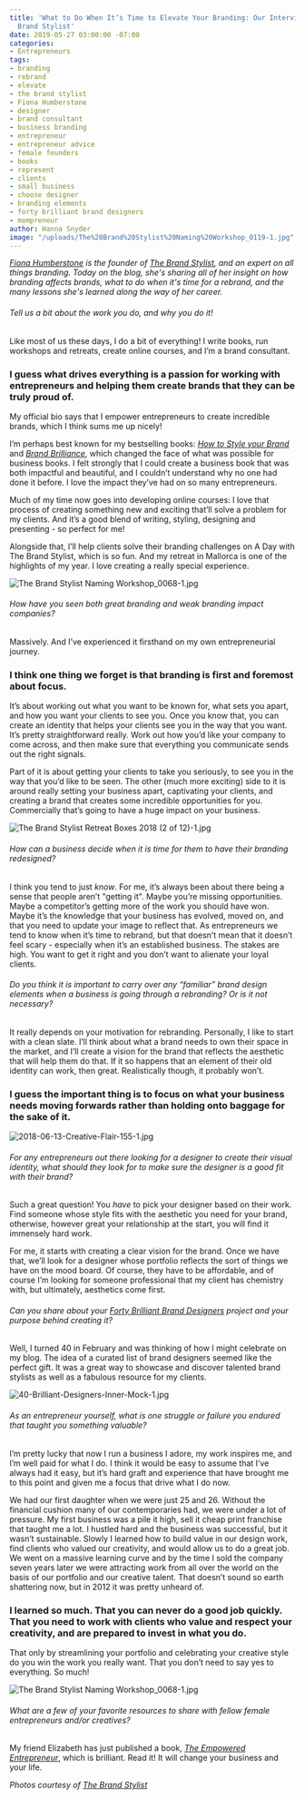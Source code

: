 ```yaml
---
title: 'What to Do When It’s Time to Elevate Your Branding: Our Interview with The
  Brand Stylist'
date: 2019-05-27 03:00:00 -07:00
categories:
- Entrepreneurs
tags:
- branding
- rebrand
- elevate
- the brand stylist
- Fiona Humberstone
- designer
- brand consultant
- business branding
- entrepreneur
- entrepreneur advice
- female founders
- books
- represent
- clients
- small business
- choose designer
- branding elements
- forty brilliant brand designers
- mompreneur
author: Hanna Snyder
image: "/uploads/The%20Brand%20Stylist%20Naming%20Workshop_0119-1.jpg"
---
```


_[Fiona Humberstone](https://www.instagram.com/thebrand_stylist/) is the founder of [The Brand Stylist](https://www.thebrand-stylist.com/), and an expert on all things branding. Today on the blog, she's sharing all of her insight on how branding affects brands, what to do when it's time for a rebrand, and the many lessons she's learned along the way of her career._

###### Tell us a bit about the work you do, and why you do it!

Like most of us these days, I do a bit of everything! I write books, run workshops and retreats, create online courses, and I’m a brand consultant. 

### I guess what drives everything is a passion for working with entrepreneurs and helping them create brands that they can be truly proud of. 

My official bio says that I empower entrepreneurs to create incredible brands, which I think sums me up nicely!

I’m perhaps best known for my bestselling books: _[How to Style your Brand](https://www.amazon.com/How-Style-Your-Brand-Distinctive/dp/0956454534/)_ and _[Brand Brilliance](https://www.amazon.com/Brand-Brilliance-Elevate-Enchant-Audience/dp/0956454542/)_, which changed the face of what was possible for business books. I felt strongly that I could create a business book that was both impactful and beautiful, and I couldn’t understand why no one had done it before. I love the impact they’ve had on so many entrepreneurs.

Much of my time now goes into developing online courses: I love that process of creating something new and exciting that’ll solve a problem for my clients. And it’s a good blend of writing, styling, designing and presenting - so perfect for me!

Alongside that, I’ll help clients solve their branding challenges on A Day with The Brand Stylist, which is so fun. And my retreat in Mallorca is one of the highlights of my year. I love creating a really special experience. 

![The Brand Stylist Naming Workshop_0068-1.jpg](/uploads/The%20Brand%20Stylist%20Naming%20Workshop_0068-1.jpg)

###### How have you seen both great branding and weak branding impact companies?

Massively. And I’ve experienced it firsthand on my own entrepreneurial journey. 

### I think one thing we forget is that branding is first and foremost about focus. 

It’s about working out what you want to be known for, what sets you apart, and how you want your clients to see you. Once you know that, you can create an identity that helps your clients see you in the way that you want. It’s pretty straightforward really. Work out how you’d like your company to come across, and then make sure that everything you communicate sends out the right signals.

Part of it is about getting your clients to take you seriously, to see you in the way that you’d like to be seen. The other (much more exciting) side to it is around really setting your business apart, captivating your clients, and creating a brand that creates some incredible opportunities for you. Commercially that’s going to have a huge impact on your business.

![The Brand Stylist Retreat Boxes 2018 (2 of 12)-1.jpg](/uploads/The%20Brand%20Stylist%20Retreat%20Boxes%202018%20(2%20of%2012)-1.jpg)

###### How can a business decide when it is time for them to have their branding redesigned?

I think you tend to just _know_. For me, it’s always been about there being a sense that people aren’t "getting it". Maybe you’re missing opportunities. Maybe a competitor’s getting more of the work you should have won. Maybe it’s the knowledge that your business has evolved, moved on, and that you need to update your image to reflect that. As entrepreneurs we tend to know when it’s time to rebrand, but that doesn’t mean that it doesn’t feel scary - especially when it’s an established business. The stakes are high. You want to get it right and you don’t want to alienate your loyal clients.

###### Do you think it is important to carry over any “familiar” brand design elements when a business is going through a rebranding? Or is it not necessary?

It really depends on your motivation for rebranding. Personally, I like to start with a clean slate. I’ll think about what a brand needs to own their space in the market, and I’ll create a vision for the brand that reflects the aesthetic that will help them do that. If it so happens that an element of their old identity can work, then great. Realistically though, it probably won’t. 

### I guess the important thing is to focus on what your business needs moving forwards rather than holding onto baggage for the sake of it.

![2018-06-13-Creative-Flair-155-1.jpg](/uploads/2018-06-13-Creative-Flair-155-1.jpg)

###### For any entrepreneurs out there looking for a designer to create their visual identity, what should they look for to make sure the designer is a good fit with their brand?

Such a great question! You _have_ to pick your designer based on their work. Find someone whose style fits with the aesthetic you need for your brand, otherwise, however great your relationship at the start, you will find it immensely hard work.

For me, it starts with creating a clear vision for the brand. Once we have that, we’ll look for a designer whose portfolio reflects the sort of things we have on the mood board. Of course, they have to be affordable, and of course I’m looking for someone professional that my client has chemistry with, but ultimately, aesthetics come first.

###### Can you share about your [Forty Brilliant Brand Designers](https://www.thebrand-stylist.com/40-brilliant-brand-designers) project and your purpose behind creating it?

Well, I turned 40 in February and was thinking of how I might celebrate on my blog. The idea of a curated list of brand designers seemed like the perfect gift. It was a great way to showcase and discover talented brand stylists as well as a fabulous resource for my clients. 

![40-Brilliant-Designers-Inner-Mock-1.jpg](/uploads/40-Brilliant-Designers-Inner-Mock-1.jpg)

###### As an entrepreneur yourself, what is one struggle or failure you endured that taught you something valuable?

I’m pretty lucky that now I run a business I adore, my work inspires me, and I’m well paid for what I do. I think it would be easy to assume that I’ve always had it easy, but it’s hard graft and experience that have brought me to this point and given me a focus that drive what I do now.

We had our first daughter when we were just 25 and 26. Without the financial cushion many of our contemporaries had, we were under a lot of pressure. My first business was a pile it high, sell it cheap print franchise that taught me a lot. I hustled hard and the business was successful, but it wasn’t sustainable. Slowly I learned how to build value in our design work, find clients who valued our creativity, and would allow us to do a great job. We went on a massive learning curve and by the time I sold the company seven years later we were attracting work from all over the world on the basis of our portfolio and our creative talent. That doesn’t sound so earth shattering now, but in 2012 it was pretty unheard of. 

### I learned so much. That you can never do a good job quickly. That you need to work with clients who value and respect your creativity, and are prepared to invest in what you do. 

That only by streamlining your portfolio and celebrating your creative style do you win the work you really want. That you don’t need to say yes to everything. So much!

![The Brand Stylist Naming Workshop_0068-1.jpg](/uploads/The%20Brand%20Stylist%20Naming%20Workshop_0068-1.jpg)

###### What are a few of your favorite resources to share with fellow female entrepreneurs and/or creatives?

My friend Elizabeth has just published a book, _[The Empowered Entrepreneur](https://www.elizabethcairns.com/book)_, which is brilliant. Read it! It will change your business and your life.

_Photos courtesy of [The Brand Stylist](https://www.thebrand-stylist.com/)_